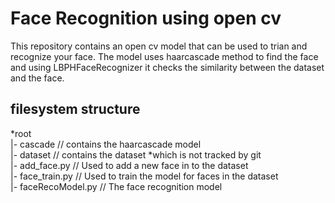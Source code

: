 # Face Recognition using open cv 
This repository contains an open cv model that can be used to trian and recognize your face. The model uses haarcascade method to find the face and using LBPHFaceRecognizer it checks the similarity between the dataset and the face.

## filesystem structure
 *root <br>
|- cascade // contains the haarcascade model <br>
|- dataset // contains the dataset *which is not tracked by git <br>
|- add_face.py // Used to add a new face in to the dataset <br>
|- face_train.py // Used to train the model for faces in the     dataset <br>
|- faceRecoModel.py // The face recognition model<br>


